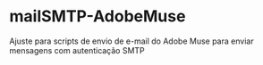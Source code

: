# mailSMTP-AdobeMuse
Ajuste para scripts de envio de e-mail do Adobe Muse para enviar mensagens com autenticação SMTP
